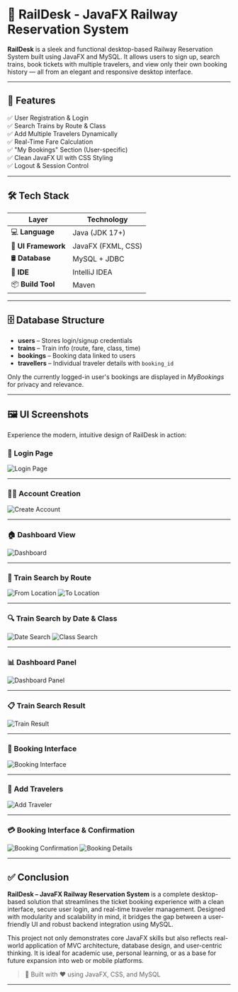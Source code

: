 # 🚆 RailDesk - JavaFX Railway Reservation System

**RailDesk** is a sleek and functional desktop-based Railway Reservation System built using JavaFX and MySQL. It allows users to sign up, search trains, book tickets with multiple travelers, and view only their own booking history — all from an elegant and responsive desktop interface.

---

## 🧩 Features

✅ User Registration & Login  
✅ Search Trains by Route & Class  
✅ Add Multiple Travelers Dynamically  
✅ Real-Time Fare Calculation  
✅ "My Bookings" Section (User-specific)  
✅ Clean JavaFX UI with CSS Styling  
✅ Logout & Session Control  

---

## 🛠 Tech Stack

| Layer              | Technology                                 |
|-------------------|--------------------------------------------|
| 💻 **Language**     | Java (JDK 17+)                             |
| 🎨 **UI Framework** | JavaFX (FXML, CSS)                         |
| 🛢 **Database**     | MySQL + JDBC                               |
| 🔧 **IDE**          | IntelliJ IDEA                              |
| 📦 **Build Tool**   | Maven                                      |

---

## 🗄 Database Structure

- **users** – Stores login/signup credentials  
- **trains** – Train info (route, fare, class, time)  
- **bookings** – Booking data linked to users  
- **travellers** – Individual traveler details with `booking_id`  

Only the currently logged-in user's bookings are displayed in *MyBookings* for privacy and relevance.

---

## 🖼 UI Screenshots 

Experience the modern, intuitive design of RailDesk in action:

### 🔐 Login Page
![Login Page](src/screenshots/log%20in.png)

---

### 🧑‍💼 Account Creation
![Create Account](src/screenshots/create%20account.png)

---

### 🏠 Dashboard View
![Dashboard](src/screenshots/dashboard%20view.png)

---

### 🚆 Train Search by Route
![From Location](src/screenshots/Train%20from%20search.png)
![To Location](src/screenshots/Train%20to%20search.png)

---

### 🔍 Train Search by Date & Class
![Date Search](src/screenshots/Train%20Date%20search.png)
![Class Search](src/screenshots/Train%20class%20search.png)

---

### 📊 Dashboard Panel
![Dashboard Panel](src/screenshots/git%20dashboard.png)

---

### 📋 Train Search Result
![Train Result](src/screenshots/Git%20Train%20result.png)

---

### 🎫 Booking Interface
![Booking Interface](src/screenshots/git%20booking.png)

---
### 👥 Add Travelers
![Add Traveler](src/screenshots/Git%20traveller%20add.png)

---

### 💳 Booking Interface & Confirmation
![Booking Confirmation](src/screenshots/Git%20Booking%20confirm.png)
![Booking Details](src/screenshots/git%20booking%20details.png)

---

## ✅ Conclusion

**RailDesk – JavaFX Railway Reservation System** is a complete desktop-based solution that streamlines the ticket booking experience with a clean interface, secure user login, and real-time traveler management. Designed with modularity and scalability in mind, it bridges the gap between a user-friendly UI and robust backend integration using MySQL.

This project not only demonstrates core JavaFX skills but also reflects real-world application of MVC architecture, database design, and user-centric thinking. It is ideal for academic use, personal learning, or as a base for future expansion into web or mobile platforms.


> 🚀 Built with ❤️ using JavaFX, CSS, and MySQL



---
